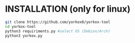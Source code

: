    # INSTALLATION (only for linux)

```bash
git clone https://github.com/yorkox0/yorkox-tool
cd yorkox-tool
python3 requiriments.py #select OS (Debian/Arch)
python3 yorkox.py
```
